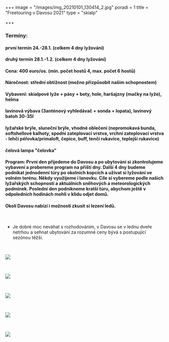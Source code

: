+++
image = "/images/img_20210101_130414_2.jpg"
poradi = 1
title = "Freetouring v Davosu 2021"
type = "skialp"

+++
### **Termíny:**

#### první termín **24.-28.1.** (celkem 4 dny lyžování)

#### druhý termín **28.1.-1.2.** (celkem 4 dny lyžování)

#### **Cena:** 400 euro/os. (min. počet hostů 4, max. počet 6 hostů)

#### **Náročnost:** střední obtížnost (možno přizpůsobit našim schopnostem)

#### **Vybavení:** skialpové lyže + pásy + boty, hole, haršajzny (mačky na lyže), helma

#### lavinová výbava (3anténový vyhledávač + sonda + lopata), lavinový batoh 30-35l

#### lyžařské brýle, sluneční brýle, vhodné oblečení (nepromokavá bunda, softshellové kalhoty, spodní zateplovací vrstva, vrchní zateplovací vrstva - lehčí péřovka/primaloft, čepice, buff, tenčí rukavice, teplejší rukavice)

#### čelová lampa "čelovka"

#### **Program:** První den přijedeme do Davosu a po ubytování si zkontrolujeme vybavení a probereme program na příští dny. Další 4 dny budeme podnikat jednodenní túry po okolních kopcích a užívat si lyžování ve volném terénu. Někdy využijeme i lanovku. Cíle si vybereme podle našich lyžařských schopností a aktuálních sněhových a meteorologických podmínek. Poslední den podnikneme kratší túru, abychom ještě v odpoledních hodinách mohli v klidu odjet domů.

#### Okolí Davosu nabízí i možnosti zkusit si lezení ledů.

 

* Je dobré moc neváhat s rozhodováním, v Davosu se v lednu dveře netrhou a sehnat ubytování za rozumné ceny bývá s postupující sezónou těžší.

 

![](/images/img_20210101_092142_0.jpg)

 

![](/images/img_20210101_121932_9.jpg)

 

![](/images/img_20210101_142352_5.jpg)

 

![](/images/img_20210101_134121_8-4.jpg)

 

![](/images/img_20210101_133051_8.jpg)